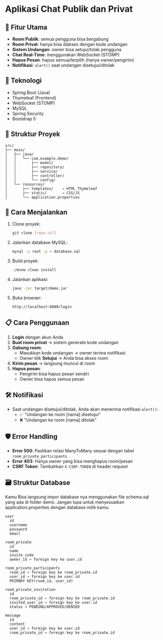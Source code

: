 # Aplikasi Chat Publik dan Privat

## 🎯 Fitur Utama
- **Room Publik**: semua pengguna bisa bergabung
- **Room Privat**: hanya bisa diakses dengan kode undangan
- **Sistem Undangan**: owner bisa setujui/tolak pengguna
- **Chat Real-Time**: menggunakan WebSocket (STOMP)
- **Hapus Pesan**: hapus semua/terpilih (hanya owner/pengirim)
- **Notifikasi**: `alert()` saat undangan disetujui/ditolak

## 🧰 Teknologi
- Spring Boot (Java)
- Thymeleaf (Frontend)
- WebSocket (STOMP)
- MySQL
- Spring Security
- Bootstrap 5

## 📁 Struktur Proyek
```
src/
├── main/
│   ├── java/
│   │   └── com.example.demo/
│   │       ├── model/
│   │       ├── repository/
│   │       ├── service/
│   │       ├── controller/
│   │       └── config/
│   └── resources/
│       ├── templates/    → HTML Thymeleaf
│       ├── static/       → CSS/JS
│       └── application.properties
```

## 🚀 Cara Menjalankan
1. Clone proyek:
   ```bash
   git clone [repo-url]
   ```
2. Jalankan database MySQL:
   ```bash
   mysql -u root -p < database.sql
   ```
3. Build proyek:
   ```bash
   ./mvnw clean install
   ```
4. Jalankan aplikasi:
   ```bash
   java -jar target/demo.jar
   ```
5. Buka browser:
   ```bash
   http://localhost:8080/login
   ```

## 📋 Cara Penggunaan
1. **Login** dengan akun Anda
2. **Buat room privat** → sistem generate kode undangan
3. **Gabung room**:
   - Masukkan kode undangan → owner terima notifikasi
   - Owner klik **Setujui** → Anda bisa akses room
4. **Kirim pesan** → langsung muncul di room
5. **Hapus pesan**:
   - Pengirim bisa hapus pesan sendiri
   - Owner bisa hapus semua pesan

## 🛠️ Notifikasi
- Saat undangan disetujui/ditolak, Anda akan menerima notifikasi `alert()`:
  - ✅ "Undangan ke room [nama] disetujui"
  - ❌ "Undangan ke room [nama] ditolak"

## 🛡️ Error Handling
- **Error 500**: Pastikan relasi ManyToMany sesuai dengan tabel `room_private_participants`
- **Error 403**: Hanya owner yang bisa menghapus room/pesan
- **CSRF Token**: Tambahkan `X-CSRF-TOKEN` di header request

## 🗃️ Struktur Database
Kamu Bisa langsung impor database nya menggunakan file schema.sql yang ada di folder demo. Jangan lupa untuk menyesuaikan application.properties dengan database milik kamu.

```
user
  id
  username
  password
  email

room_private
  id
  name
  invite_code
  owner_id → foreign key ke user.id

room_private_participants
  room_id → foreign key ke room_private.id
  user_id → foreign key ke user.id
  PRIMARY KEY(room_id, user_id)

room_private_invitation
  id
  room_private_id → foreign key ke room_private.id
  invited_user_id → foreign key ke user.id
  status → PENDING/APPROVED/DENIED

message
  id
  content
  user_id → foreign key ke user.id
  room_private_id → foreign key ke room_private.id
```